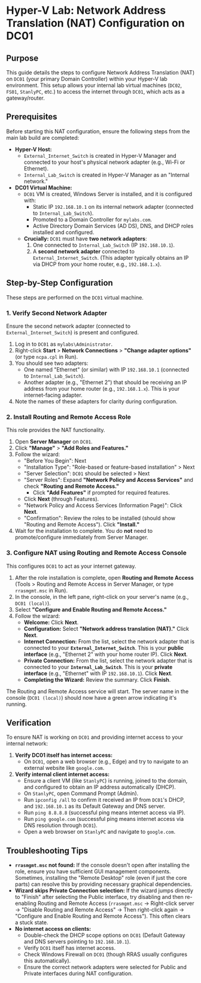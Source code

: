 # Hyper-V Lab: Network Address Translation (NAT) Configuration on DC01

## Purpose

This guide details the steps to configure Network Address Translation (NAT) on `DC01` (your primary Domain Controller) within your Hyper-V lab environment. This setup allows your internal lab virtual machines (`DC02`, `FS01`, `StanlyPC`, etc.) to access the internet through `DC01`, which acts as a gateway/router.

## Prerequisites

Before starting this NAT configuration, ensure the following steps from the main lab build are completed:

* **Hyper-V Host:**
    * `External_Internet_Switch` is created in Hyper-V Manager and connected to your host's physical network adapter (e.g., Wi-Fi or Ethernet).
    * `Internal_Lab_Switch` is created in Hyper-V Manager as an "Internal network."
* **DC01 Virtual Machine:**
    * `DC01` VM is created, Windows Server is installed, and it is configured with:
        * Static IP `192.168.10.1` on its internal network adapter (connected to `Internal_Lab_Switch`).
        * Promoted to a Domain Controller for `mylabs.com`.
        * Active Directory Domain Services (AD DS), DNS, and DHCP roles installed and configured.
    * **Crucially:** `DC01` must have **two network adapters**:
        1.  One connected to `Internal_Lab_Switch` (IP `192.168.10.1`).
        2.  A **second network adapter** connected to `External_Internet_Switch`. (This adapter typically obtains an IP via DHCP from your home router, e.g., `192.168.1.x`).

## Step-by-Step Configuration

These steps are performed on the `DC01` virtual machine.

### 1. Verify Second Network Adapter

Ensure the second network adapter (connected to `External_Internet_Switch`) is present and configured.

1.  Log in to `DC01` as `mylabs\Administrator`.
2.  Right-click **Start** > **Network Connections** > **"Change adapter options"** (or type `ncpa.cpl` in Run).
3.  You should see two adapters:
    * One named "Ethernet" (or similar) with IP `192.168.10.1` (connected to `Internal_Lab_Switch`).
    * Another adapter (e.g., "Ethernet 2") that should be receiving an IP address from your home router (e.g., `192.168.1.x`). This is your internet-facing adapter.
4.  Note the names of these adapters for clarity during configuration.

### 2. Install Routing and Remote Access Role

This role provides the NAT functionality.

1.  Open **Server Manager** on `DC01`.
2.  Click **"Manage"** > **"Add Roles and Features."**
3.  Follow the wizard:
    * "Before You Begin": Next
    * "Installation Type": "Role-based or feature-based installation" > Next
    * "Server Selection": `DC01` should be selected > Next
    * "Server Roles": Expand **"Network Policy and Access Services"** and check **"Routing and Remote Access."**
        * Click **"Add Features"** if prompted for required features.
    * Click **Next** (through Features).
    * "Network Policy and Access Services (Information Page)": Click **Next**.
    * "Confirmation": Review the roles to be installed (should show "Routing and Remote Access"). Click **"Install."**
4.  Wait for the installation to complete. You do **not** need to promote/configure immediately from Server Manager.

### 3. Configure NAT using Routing and Remote Access Console

This configures `DC01` to act as your internet gateway.

1.  After the role installation is complete, open **Routing and Remote Access** (Tools > Routing and Remote Access in Server Manager, or type `rrasmgmt.msc` in Run).
2.  In the console, in the left pane, right-click on your server's name (e.g., `DC01 (local)`).
3.  Select **"Configure and Enable Routing and Remote Access."**
4.  Follow the wizard:
    * **Welcome:** Click **Next**.
    * **Configuration:** Select **"Network address translation (NAT)."** Click **Next**.
    * **Internet Connection:** From the list, select the network adapter that is connected to your **`External_Internet_Switch`**. This is your **public interface** (e.g., "Ethernet 2" with your home router IP). Click **Next**.
    * **Private Connection:** From the list, select the network adapter that is connected to your **`Internal_Lab_Switch`**. This is your **private interface** (e.g., "Ethernet" with IP `192.168.10.1`). Click **Next**.
    * **Completing the Wizard:** Review the summary. Click **Finish**.

The Routing and Remote Access service will start. The server name in the console (`DC01 (local)`) should now have a green arrow indicating it's running.

## Verification

To ensure NAT is working on `DC01` and providing internet access to your internal network:

1.  **Verify DC01 itself has internet access:**
    * On `DC01`, open a web browser (e.g., Edge) and try to navigate to an external website like `google.com`.
2.  **Verify internal client internet access:**
    * Ensure a client VM (like `StanlyPC`) is running, joined to the domain, and configured to obtain an IP address automatically (DHCP).
    * On `StanlyPC`, open Command Prompt (Admin).
    * Run `ipconfig /all` to confirm it received an IP from `DC01`'s DHCP, and `192.168.10.1` as its Default Gateway and DNS server.
    * Run `ping 8.8.8.8` (successful ping means internet access via IP).
    * Run `ping google.com` (successful ping means internet access via DNS resolution through `DC01`).
    * Open a web browser on `StanlyPC` and navigate to `google.com`.

## Troubleshooting Tips

* **`rrasmgmt.msc` not found:** If the console doesn't open after installing the role, ensure you have sufficient GUI management components. Sometimes, installing the "Remote Desktop" role (even if just the core parts) can resolve this by providing necessary graphical dependencies.
* **Wizard skips Private Connection selection:** If the wizard jumps directly to "Finish" after selecting the Public interface, try disabling and then re-enabling Routing and Remote Access (`rrasmgmt.msc` -> Right-click server -> "Disable Routing and Remote Access" -> Then right-click again -> "Configure and Enable Routing and Remote Access"). This often clears a stuck state.
* **No internet access on clients:**
    * Double-check the DHCP scope options on `DC01` (Default Gateway and DNS servers pointing to `192.168.10.1`).
    * Verify `DC01` itself has internet access.
    * Check Windows Firewall on `DC01` (though RRAS usually configures this automatically).
    * Ensure the correct network adapters were selected for Public and Private interfaces during NAT configuration.
